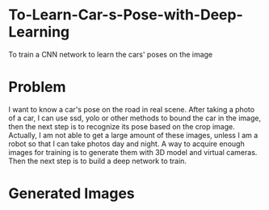 # To-Learn-Car-s-Pose-with-Deep-Learning
To train a CNN network to learn the cars' poses on the image

# Problem
I want to know a car's pose on the road in real scene. After taking a photo of a car, I can use ssd, yolo or other methods to bound the car in the image, then the next step is to recognize its pose based on the crop image. Actually, I am not able to get a large amount of these images, unless I am a robot so that I can take photos day and night. A way to acquire enough images for training is to generate them with 3D model and virtual cameras. Then the next step is to build a deep network to train.

# Generated Images


# 

